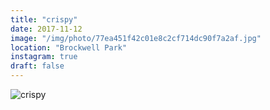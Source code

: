 ```yaml
---
title: "crispy"
date: 2017-11-12
image: "/img/photo/77ea451f42c01e8c2cf714dc90f7a2af.jpg"
location: "Brockwell Park"
instagram: true
draft: false
---
```


![crispy](/img/photo/77ea451f42c01e8c2cf714dc90f7a2af.jpg)
